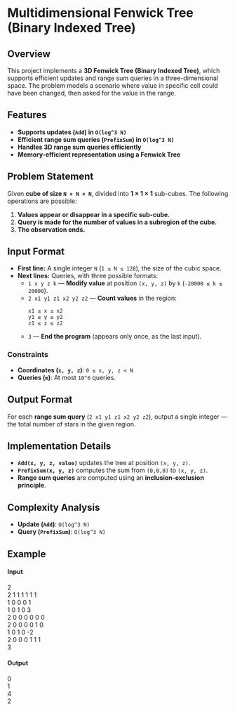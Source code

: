 # Multidimensional Fenwick Tree (Binary Indexed Tree)

## Overview
This project implements a **3D Fenwick Tree (Binary Indexed Tree)**, which supports efficient updates and range sum queries in a three-dimensional space. The problem models a scenario where value in specific cell could have been changed, then asked for the value in the range.

## Features
- **Supports updates (`Add`) in `O(log^3 N)`**
- **Efficient range sum queries (`PrefixSum`) in `O(log^3 N)`**
- **Handles 3D range sum queries efficiently**
- **Memory-efficient representation using a Fenwick Tree**

## Problem Statement
Given **cube of size `N × N × N`**, divided into **1 × 1 × 1** sub-cubes. The following operations are possible:

1. **Values appear or disappear in a specific sub-cube.**
2. **Query is made for the number of values in a subregion of the cube.**
3. **The observation ends.**

## Input Format
- **First line:** A single integer `N` (`1 ≤ N ≤ 128`), the size of the cubic space.
- **Next lines:** Queries, with three possible formats:
  - `1 x y z k` — **Modify value** at position `(x, y, z)` by `k` (`-20000 ≤ k ≤ 20000`).
  - `2 x1 y1 z1 x2 y2 z2` — **Count values** in the region:
    ```
    x1 ≤ x ≤ x2
    y1 ≤ y ≤ y2
    z1 ≤ z ≤ z2
    ```
  - `3` — **End the program** (appears only once, as the last input).

### Constraints
- **Coordinates (`x, y, z`)**: `0 ≤ x, y, z < N`
- **Queries (`m`)**: At most `10^6` queries.

## Output Format
For each **range sum query** (`2 x1 y1 z1 x2 y2 z2`), output a single integer — the total number of stars in the given region.

## Implementation Details
- **`Add(x, y, z, value)`** updates the tree at position `(x, y, z)`.
- **`PrefixSum(x, y, z)`** computes the sum from `(0,0,0)` to `(x, y, z)`.
- **Range sum queries** are computed using an **inclusion-exclusion principle**.

## Complexity Analysis
- **Update (`Add`)**: `O(log^3 N)`
- **Query (`PrefixSum`)**: `O(log^3 N)`

## Example

#### **Input**
2 \
2 1 1 1 1 1 1 \
1 0 0 0 1 \
1 0 1 0 3 \
2 0 0 0 0 0 0 \
2 0 0 0 0 1 0 \
1 0 1 0 -2 \
2 0 0 0 1 1 1 \
3

#### **Output**
0 \
1 \
4 \
2 
